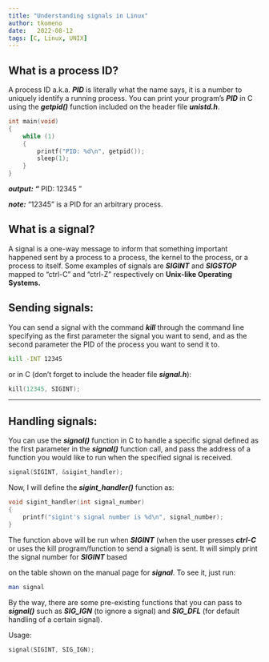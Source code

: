 ```yaml
---
title: "Understanding signals in Linux"
author: tkomeno
date:   2022-08-12
tags: [C, Linux, UNIX]
---
```


## What is a process ID?

A process ID a.k.a. ***PID*** is literally what the name says, it is a number to uniquely identify a running process. You can print your program’s ***PID*** in C using the ***getpid()*** function included on the header file ***unistd.h***.

```c
int main(void)
{
	while (1)
	{
		printf("PID: %d\n", getpid());
		sleep(1);
	}
}
```

***output: “*** PID: 12345 ”

***note:*** “12345” is a PID for an arbitrary process.

## What is a signal?

A signal is a one-way message to inform that something important happened sent by a process to a process, the kernel to the process, or a process to itself. Some examples of signals are ***SIGINT*** and ***SIGSTOP*** mapped to “ctrl-C” and “ctrl-Z” respectively on **Unix-like Operating Systems.**

## Sending signals:

You can send a signal with the command ***kill*** through the command line specifying as the first parameter the signal you want to send, and as the second parameter the PID of the process you want to send it to.

```bash
kill -INT 12345
```

or in C (don’t forget to include the header file ***signal.h***):

```c
kill(12345, SIGINT);
```

---

## Handling signals:

You can use the ***signal()*** function in C to handle a specific signal defined as the first parameter in the ***signal()*** function call, and pass the address of a function you would like to run when the specified signal is received.

```c
signal(SIGINT, &sigint_handler);
```

Now, I will define the ***sigint_handler()*** function as:

```c
void sigint_handler(int signal_number)
{
	printf("sigint's signal number is %d\n", signal_number);
}
```

The function above will be run when ***SIGINT*** (when the user presses ***ctrl-C*** or uses the kill program/function to send a signal) is sent. It will simply print the signal number for ***SIGINT*** based

 on the table shown on the manual page for ***signal***. To see it, just run:

```bash
man signal
```

By the way, there are some pre-existing functions that you can pass to ***signal()*** such as ***SIG_IGN*** (to ignore a signal) and ***SIG_DFL*** (for default handling of a certain signal).

Usage:

```c
signal(SIGINT, SIG_IGN);
```
